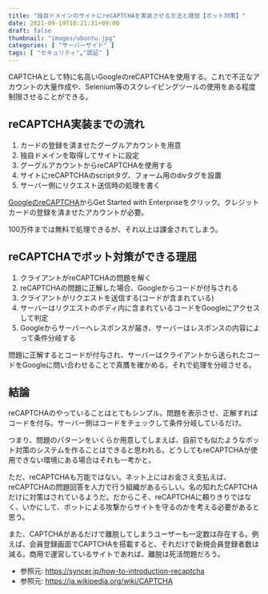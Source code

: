 ```yaml
---
title: "独自ドメインのサイトにreCAPTCHAを実装させる方法と理屈【ボット対策】"
date: 2021-09-19T18:21:31+09:00
draft: false
thumbnail: "images/ubuntu.jpg"
categories: [ "サーバーサイド" ]
tags: [ "セキュリティ","認証" ]
---
```


CAPTCHAとして特に名高いGoogleのreCAPTCHAを使用する。これで不正なアカウントの大量作成や、Selenium等のスクレイピングツールの使用をある程度制限させることができる。


## reCAPTCHA実装までの流れ

1. カードの登録を済ませたグーグルアカウントを用意
1. 独自ドメインを取得してサイトに設定
1. グーグルアカウントからreCAPTCHAを使用する
1. サイトにreCAPTCHAのscriptタグ、フォーム用のdivタグを設置
1. サーバー側にリクエスト送信時の処理を書く

[GoogleのreCAPTCHA](https://www.google.com/recaptcha/about/)からGet Started with Enterpriseをクリック。クレジットカードの登録を済ませたアカウントが必要。

100万件までは無料で処理できるが、それ以上は課金されてしまう。


## reCAPTCHAでボット対策ができる理屈

1. クライアントがreCAPTCHAの問題を解く
1. reCAPTCHAの問題に正解した場合、Googleからコードが付与される
1. クライアントがリクエストを送信する(コードが含まれている)
1. サーバーはリクエストのボディ内に含まれているコードをGoogleにアクセスして判定
1. Googleからサーバーへレスポンスが届き、サーバーはレスポンスの内容によって条件分岐する

問題に正解するとコードが付与され、サーバーはクライアントから送られたコードをGoogleに問い合わせることで真贋を確かめる。それで処理を分岐させる。


## 結論

reCAPTCHAのやっていることはとてもシンプル。問題を表示させ、正解すればコードを付与。サーバー側はコードをチェックして条件分岐しているだけ。

つまり、問題のパターンをいくらか用意してしまえば、自前でも似たようなボット対策のシステムを作ることはできると思われる。どうしてもreCAPTCHAが使用できない環境にある場合はそれも一考かと。

ただ、reCAPTCHAも万能ではない。ネット上にはお金さえ支払えば、reCAPTCHAの問題回答を人力で行う組織があるらしい。名の知れたCAPTCHAだけに対策はされているようだ。だからこそ、reCAPTCHAに頼りきりではなく、いかにして、ボットによる攻撃からサイトを守るのかを考える必要があると思う。

また、CAPTCHAがあるだけで離脱してしまうユーザーも一定数は存在する。例えば、会員登録画面でCAPTCHAを搭載すると、それだけで新規会員登録者数は減る。商用で運営しているサイトであれば、離脱は死活問題だろう。

- 参照元: https://syncer.jp/how-to-introduction-recaptcha
- 参照元: https://ja.wikipedia.org/wiki/CAPTCHA


